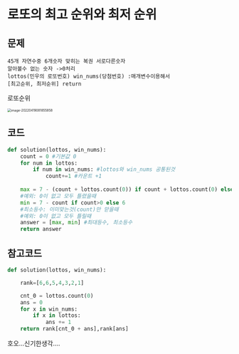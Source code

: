 # 로또의 최고 순위와 최저 순위

## 문제

```
45개 자연수중 6개숫자 맞히는 복권 서로다른숫자
알아볼수 없는 숫자 ->0처리
lottos(민우의 로또번호) win_nums(당첨번호) :매개변수이용해서
[최고순위, 최저순위] return
```

로또순위

<img src="C:\Users\eunwon\AppData\Roaming\Typora\typora-user-images\image-20220419081855858.png" alt="image-20220419081855858" style="zoom:50%;" />

## 코드

```python
def solution(lottos, win_nums):
    count = 0 #기본값 0
    for num in lottos: 
        if num in win_nums: #lottos와 win_nums 공통된것
            count+=1 #카운트 +1
    
    max = 7 - (count + lottos.count(0)) if count + lottos.count(0) else 6 #최대등수: 이미맞는것(count) + 0인값모두맞다고 쳤을때
    #예외: 0이 없고 모두 틀렸을때 
    min = 7 - count if count>0 else 6
    #최소등수: 이미맞는것(count)만 맏을때
    #예외: 0이 없고 모두 틀릴때 
    answer = [max, min] #최대등수, 최소등수
    return answer
```

## 참고코드

```python
def solution(lottos, win_nums):

    rank=[6,6,5,4,3,2,1]

    cnt_0 = lottos.count(0)
    ans = 0
    for x in win_nums:
        if x in lottos:
            ans += 1
    return rank[cnt_0 + ans],rank[ans]
```

호오...신기한생각....

